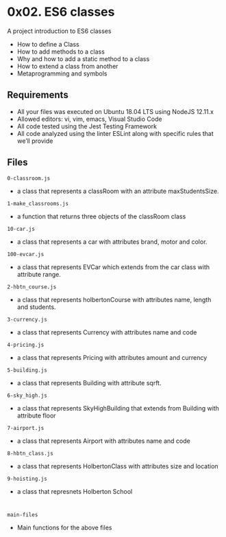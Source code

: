 # 0x02. ES6 classes
A project introduction to ES6 classes

- How to define a Class
- How to add methods to a class
- Why and how to add a static method to a class
- How to extend a class from another
- Metaprogramming and symbols

## Requirements
- All your files was executed on Ubuntu 18.04 LTS using NodeJS 12.11.x
- Allowed editors: vi, vim, emacs, Visual Studio Code
- All code tested using the Jest Testing Framework
- All code analyzed using the linter ESLint along with specific rules that we’ll provide

## Files

`0-classroom.js`

- a class that represents a classRoom with an attribute maxStudentsSize.

`1-make_classrooms.js`

- a function that returns three objects of the classRoom class

`10-car.js`

- a class that represents a car with attributes brand, motor and color.

`100-evcar.js`

- a class that represents EVCar which extends from the car class with attribute range.

`2-hbtn_course.js`

- a class that represents holbertonCourse with attributes name, length and students.

`3-currency.js`

- a class that represents Currency with attributes name and code

`4-pricing.js`

- a class that represents Pricing with attributes amount and currency

`5-building.js`

- a class that represents Building with attribute sqrft.

`6-sky_high.js`

- a class that represents SkyHighBuilding that extends from Building with attribute floor

`7-airport.js`

- a class that represents Airport with attributes name and code

`8-hbtn_class.js`

- a class that represents HolbertonClass with attributes size and location

`9-hoisting.js`

- a class that represnets Holberton School

#
`main-files`
- Main functions for the above files
